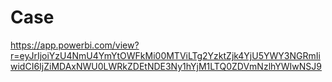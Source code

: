 # Case

https://app.powerbi.com/view?r=eyJrIjoiYzU4NmU4YmYtOWFkMi00MTViLTg2YzktZjk4YjU5YWY3NGRmIiwidCI6IjZiMDAxNWU0LWRkZDEtNDE3Ny1hYjM1LTQ0ZDVmNzlhYWIwNSJ9

